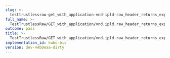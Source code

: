 ```yaml
---
slug: >-
  testtrustlessraw-get_with_application-vnd-ipld-raw_header_returns_expected_caching_headers
full_name: >-
  TestTrustlessRaw/GET_with_application/vnd.ipld.raw_header_returns_expected_caching_headers
outcome: pass
title: >-
  TestTrustlessRaw/GET_with_application/vnd.ipld.raw_header_returns_expected_caching_headers
implementation_id: kubo-bis
version: dev-44b0eaa-dirty
---
```


